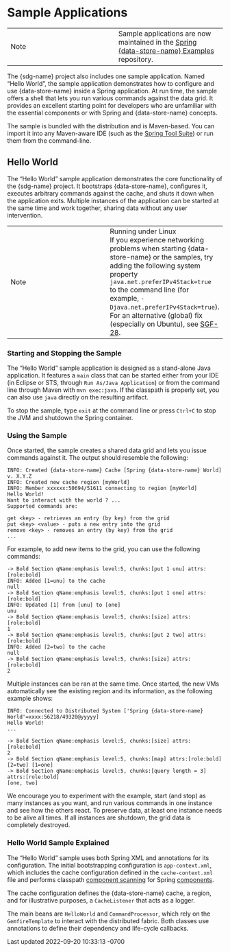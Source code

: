 <div id="header">

# Sample Applications

</div>

<div id="content">

<div id="preamble">

<div class="sectionbody">

<div class="admonitionblock note">

<table>
<colgroup>
<col style="width: 50%" />
<col style="width: 50%" />
</colgroup>
<tbody>
<tr class="odd">
<td class="icon"><div class="title">
Note
</div></td>
<td class="content">Sample applications are now maintained in the <a
href="https://github.com/spring-projects/spring-gemfire-examples">Spring
{data-store-name} Examples</a> repository.</td>
</tr>
</tbody>
</table>

</div>

<div class="paragraph">

The {sdg-name} project also includes one sample application. Named
“Hello World”, the sample application demonstrates how to configure and
use {data-store-name} inside a Spring application. At run time, the
sample offers a shell that lets you run various commands against the
data grid. It provides an excellent starting point for developers who
are unfamiliar with the essential components or with Spring and
{data-store-name} concepts.

</div>

<div class="paragraph">

The sample is bundled with the distribution and is Maven-based. You can
import it into any Maven-aware IDE (such as the [Spring Tool
Suite](https://spring.io/tools/sts)) or run them from the command-line.

</div>

</div>

</div>

<div class="sect1">

## Hello World

<div class="sectionbody">

<div class="paragraph">

The “Hello World” sample application demonstrates the core functionality
of the {sdg-name} project. It bootstraps {data-store-name}, configures
it, executes arbitrary commands against the cache, and shuts it down
when the application exits. Multiple instances of the application can be
started at the same time and work together, sharing data without any
user intervention.

</div>

<div class="admonitionblock note">

<table>
<colgroup>
<col style="width: 50%" />
<col style="width: 50%" />
</colgroup>
<tbody>
<tr class="odd">
<td class="icon"><div class="title">
Note
</div></td>
<td class="content"><div class="title">
Running under Linux
</div>
If you experience networking problems when starting {data-store-name} or
the samples, try adding the following system property
<code>java.net.preferIPv4Stack=true</code> to the command line (for
example, <code>-Djava.net.preferIPv4Stack=true</code>). For an
alternative (global) fix (especially on Ubuntu), see <a
href="https://jira.spring.io/browse/SGF-28">SGF-28</a>.</td>
</tr>
</tbody>
</table>

</div>

<div class="sect2">

### Starting and Stopping the Sample

<div class="paragraph">

The “Hello World” sample application is designed as a stand-alone Java
application. It features a `main` class that can be started either from
your IDE (in Eclipse or STS, through `Run As/Java Application`) or from
the command line through Maven with `mvn exec:java`. If the classpath is
properly set, you can also use `java` directly on the resulting
artifact.

</div>

<div class="paragraph">

To stop the sample, type `exit` at the command line or press `Ctrl+C` to
stop the JVM and shutdown the Spring container.

</div>

</div>

<div class="sect2">

### Using the Sample

<div class="paragraph">

Once started, the sample creates a shared data grid and lets you issue
commands against it. The output should resemble the following:

</div>

<div class="listingblock">

<div class="content">

``` highlight
INFO: Created {data-store-name} Cache [Spring {data-store-name} World] v. X.Y.Z
INFO: Created new cache region [myWorld]
INFO: Member xxxxxx:50694/51611 connecting to region [myWorld]
Hello World!
Want to interact with the world ? ...
Supported commands are:

get <key> - retrieves an entry (by key) from the grid
put <key> <value> - puts a new entry into the grid
remove <key> - removes an entry (by key) from the grid
...
```

</div>

</div>

<div class="paragraph">

For example, to add new items to the grid, you can use the following
commands:

</div>

<div class="listingblock">

<div class="content">

``` highlight
-> Bold Section qName:emphasis level:5, chunks:[put 1 unu] attrs:[role:bold]
INFO: Added [1=unu] to the cache
null
-> Bold Section qName:emphasis level:5, chunks:[put 1 one] attrs:[role:bold]
INFO: Updated [1] from [unu] to [one]
unu
-> Bold Section qName:emphasis level:5, chunks:[size] attrs:[role:bold]
1
-> Bold Section qName:emphasis level:5, chunks:[put 2 two] attrs:[role:bold]
INFO: Added [2=two] to the cache
null
-> Bold Section qName:emphasis level:5, chunks:[size] attrs:[role:bold]
2
```

</div>

</div>

<div class="paragraph">

Multiple instances can be ran at the same time. Once started, the new
VMs automatically see the existing region and its information, as the
following example shows:

</div>

<div class="listingblock">

<div class="content">

``` highlight
INFO: Connected to Distributed System ['Spring {data-store-name} World'=xxxx:56218/49320@yyyyy]
Hello World!
...

-> Bold Section qName:emphasis level:5, chunks:[size] attrs:[role:bold]
2
-> Bold Section qName:emphasis level:5, chunks:[map] attrs:[role:bold]
[2=two] [1=one]
-> Bold Section qName:emphasis level:5, chunks:[query length = 3] attrs:[role:bold]
[one, two]
```

</div>

</div>

<div class="paragraph">

We encourage you to experiment with the example, start (and stop) as
many instances as you want, and run various commands in one instance and
see how the others react. To preserve data, at least one instance needs
to be alive all times. If all instances are shutdown, the grid data is
completely destroyed.

</div>

</div>

<div class="sect2">

### Hello World Sample Explained

<div class="paragraph">

The “Hello World” sample uses both Spring XML and annotations for its
configuration. The initial bootstrapping configuration is
`app-context.xml`, which includes the cache configuration defined in the
`cache-context.xml` file and performs classpath [component
scanning](https://docs.spring.io/spring/docs/current/spring-framework-reference/htmlsingle/#beans-classpath-scanning)
for Spring
[components](https://docs.spring.io/spring/docs/current/spring-framework-reference/htmlsingle/#beans-annotation-config).

</div>

<div class="paragraph">

The cache configuration defines the {data-store-name} cache, a region,
and for illustrative purposes, a `CacheListener` that acts as a logger.

</div>

<div class="paragraph">

The main beans are `HelloWorld` and `CommandProcessor`, which rely on
the `GemfireTemplate` to interact with the distributed fabric. Both
classes use annotations to define their dependency and life-cycle
callbacks.

</div>

</div>

</div>

</div>

</div>

<div id="footer">

<div id="footer-text">

Last updated 2022-09-20 10:33:13 -0700

</div>

</div>
